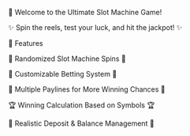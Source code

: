 🎰 Welcome to the Ultimate Slot Machine Game!


✨ Spin the reels, test your luck, and hit the jackpot! ✨


🚀 Features

🎲 Randomized Slot Machine Spins 🎲

💸 Customizable Betting System 💸


🎯 Multiple Paylines for More Winning Chances 🎯


🏆 Winning Calculation Based on Symbols 🏆

🔄 Realistic Deposit & Balance Management 🔄
